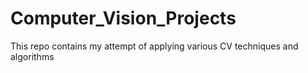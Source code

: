 # Computer_Vision_Projects
This repo contains my attempt of applying various CV techniques and algorithms
